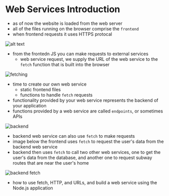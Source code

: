 # Web Services Introduction
- as of now the website is loaded from the web server
- all of the files running on the browser comprise the `frontend`
- when frontend requests it uses HTTPS protocal

![alt text](https://github.com/webprogramming260/.github/blob/main/profile/webServices/introduction/frontEnd.png)

- from the frontedn JS you can make requests to external services
    - web service request, we supply the URL of the web service to the `fetch` function that is built into the browser

![fetching](https://github.com/webprogramming260/.github/blob/main/profile/webServices/introduction/frontEndFetch.png)

- time to create our own web service
    - static frontend files
    - functions to handle `fetch` requests
- functionality provided by your web service represents the backend of your application
- functions provided by a web service are called `endpoints`, or sometimes APIs

![backend](https://github.com/webprogramming260/.github/raw/main/profile/webServices/introduction/backEnd.png)

- backend web service can also use `fetch` to make requests
- image below the frontend uses `fetch` to request the user's data from the backend web service
- backend then uses `fetch` to call two other web services, one to get the user's data from the database, and another one to request subway routes that are near the user's home

![backend fetch](https://github.com/webprogramming260/.github/blob/main/profile/webServices/introduction/backEndFetch.png)

- how to use fetch, HTTP, and URLs, and build a web service using the Node.js application